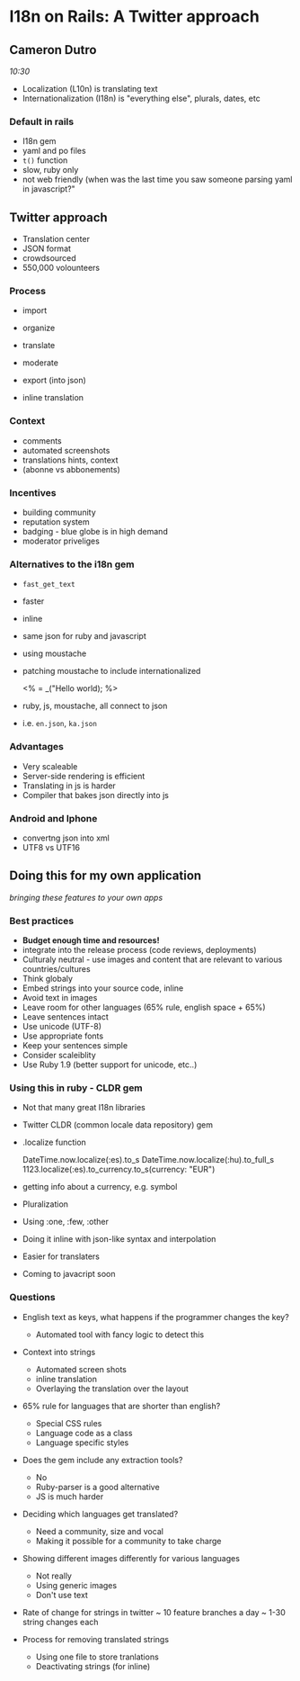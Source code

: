# I18n on Rails: A Twitter approach
## Cameron Dutro
*10:30*

* Localization (L10n) is translating text
* Internationalization (I18n) is "everything else", plurals, dates, etc

### Default in rails
* I18n gem
* yaml and po files
* `t()` function
* slow, ruby only
* not web friendly (when was the last time you saw someone parsing yaml in javascript?"

## Twitter approach
* Translation center
* JSON format
* crowdsourced
* 550,000 volounteers

### Process
* import
* organize
* translate
* moderate
* export (into json)

* inline translation

### Context
* comments
* automated screenshots
* translations hints, context
* (abonne vs abbonements)

### Incentives
* building community
* reputation system
* badging - blue globe is in high demand
* moderator priveliges

### Alternatives to the i18n gem
* `fast_get_text`
* faster
* inline
* same json for ruby and javascript

* using moustache
* patching moustache to include internationalized

  <% = 
  _("Hello world);
  %>
  
  
* ruby, js, moustache, all connect to json
* i.e. `en.json`, `ka.json`

### Advantages
* Very scaleable
* Server-side rendering is efficient
* Translating in js is harder
* Compiler that bakes json directly into js

### Android and Iphone
* convertng json into xml
* UTF8 vs UTF16

## Doing this for my own application
*bringing these features to your own apps*


### Best practices
* **Budget enough time and resources!**
* integrate into the release process (code reviews, deployments)
* Culturaly neutral - use images and content that are relevant to various countries/cultures
* Think globaly
* Embed strings into your source code, inline
* Avoid text in images
* Leave room for other languages (65% rule, english space + 65%)
* Leave sentences intact
* Use unicode (UTF-8)
* Use appropriate fonts
* Keep your sentences simple
* Consider scaleiblity
* Use Ruby 1.9 (better support for unicode, etc..)


### Using this in ruby - CLDR gem
* Not that many great I18n libraries
* Twitter CLDR (common locale data repository) gem
* .localize function

    DateTime.now.localize(:es).to_s
    DateTime.now.localize(:hu).to_full_s
    1123.localize(:es).to_currency.to_s(currency: "EUR")
    
* getting info about a currency, e.g. symbol

* Pluralization
* Using :one, :few, :other
* Doing it inline with json-like syntax and interpolation
* Easier for translaters
* Coming to javacript soon

### Questions
* English text as keys, what happens if the programmer changes the key?
  * Automated tool with fancy logic to detect this

* Context into strings
  * Automated screen shots
  * inline translation
  * Overlaying the translation over the layout
  
* 65% rule for languages that are shorter than english?
  * Special CSS rules
  * Language code as a class
  * Language specific styles
  
* Does the gem include any extraction tools?
  * No
  * Ruby-parser is a good alternative
  * JS is much harder
  
* Deciding which languages get translated?
  * Need a community, size and vocal
  * Making it possible for a community to take charge
  
* Showing different images differently for various languages
  * Not really
  * Using generic images
  * Don't use text
  
* Rate of change for strings in twitter
  ~ 10 feature branches a day
  ~ 1-30 string changes each
  
* Process for removing translated strings
  * Using one file to store tranlations
  * Deactivating strings (for inline)

